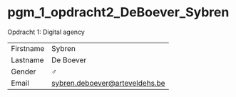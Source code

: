 # pgm_1_opdracht2_DeBoever_Sybren
Opdracht 1: Digital agency

|           |                                |
| --------- | ------------------------------ |
| Firstname | Sybren                         |
| Lastname  | De Boever                      |
| Gender    | :male_sign:                    |
| Email     | sybren.deboever@arteveldehs.be |